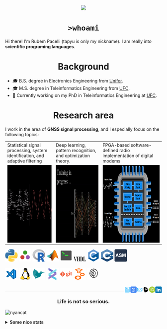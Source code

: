 <!--
**tapyu/tapyu** is a ✨ _special_ ✨ repository because its `README.md` (this file) appears on your GitHub profile.

That is what I'm using to make the this Markdown:

*** About wakatime *** (./.github/workflows/waka-readme-stats.yml or the "Waka Readme" github action):
- How To Use Github's New Personal README and Wakatime: https://www.youtube.com/watch?v=jazcHIaitfE
- Adding Weekly Coding Stats to your GitHub Readme Profile: https://www.youtube.com/watch?v=sZi8MmQP3MY

*** About updating README.md with recent activities *** (./.github/workflows/update-readme-recent-activities.yml or the "Update README with recent activities" github action)
- How To Create An Amazing Profile ReadMe With GitHub Actions -> https://www.youtube.com/watch?v=ECuqb5Tv9qI

*** about deploying your own vercel instance (it is the "GitHub Performance" section of my README.dm) ***
1 -> https://github.com/anuraghazra/github-readme-stats#deploy-on-your-own-vercel-instance
2 -> https://www.youtube.com/watch?v=n6d4KHSKqGk&t=107s
3 -> https://github.com/tapyu/github-readme-stats/blob/master/vercel.json
4 -> https://vercel.com/docs/cli#project-configuration
5 -> https://github.com/abhisheknaiidu/awesome-github-profile-readme

*** other things ***
- awesome-github-profile-readme: https://github.com/abhisheknaiidu/awesome-github-profile-readme
- Shelds.io: https://github.com/badges/shields

-->

<p align='center'>
    <img align='center' src="https://img.shields.io/github/followers/tapyu?style=social">
</p>

<h1 align="center"><code>>whoami</code> </h1>
Hi there! I'm Rubem Pacelli (tapyu is only my nickname). I am really into <b>scientific programing languages</b>.
<h1 align="center">Background</h1>
<ul>
  <li>🎓 B.S. degree in Electronics Engineering from <a href="https://unifor.br/">Unifor</a>.</li>
  <li>🎓 M.S. degree in Teleinformatics Engineering from <a href="http://www.ufc.br/">UFC</a>.</li>
  <li>🔬 Currently working on my PhD in Teleinformatics Engineering at <a href="http://www.ufc.br/">UFC</a>.</li>
</ul>
<h1 align="center">Research area</h1>
I work in the area of <b>GNSS signal processing</b>, and I especially focus on the following topics:
<table>
  <tr>
    <td width="250">Statistical signal processing, system identification, and adaptive filtering</td>
     <td width="250">Deep learning, pattern recognition, and optimization theory.</td>
     <td width="350">FPGA-based software-defined radio implementation of digital modems</td>
  </tr>
  <tr>
    <td valign="top" align="center"><img height="250" width="250" src="figs/signal.gif"></td>
    <td valign="middle" align="center"><img height="250" width="250" src="figs/test.gif"></td>
    <td valign="top" align="center"><img height="250" width="900" src="figs/embedded systems microprocessor.png"></td>
  </tr>
</table>

<code><a href="https://www.python.org/"><img height="40" width="40" alt="python" src="figs/python_colorful.svg"></a></code>
<code><a href="https://julialang.org/"><img height="40" width="40" alt="Julia programming language" src="figs/julia.svg"></a></code>
<code><a href="https://www.r-project.org/"><img height="40" width="40" alt="R programming language" src="figs/r_colorful.svg"></a></code>
<code><a href="https://www.mathworks.com/products/matlab.html"><img height="40" width="40" alt="matlab" src="figs/icons8-matlab.svg"></a></code>
<code><a href="https://en.wikipedia.org/wiki/Shell_script"><img height="40" width="40" alt="Unix shell scripting" src="figs/utilities-x-terminal.svg"></a></code>
<code><a href="https://en.wikipedia.org/wiki/VHDL"><img height="20" width="40" width="40" alt="VHDL" src="figs/VHDL.jfif"></a></code>
<code><a href="https://en.wikipedia.org/wiki/C_(programming_language)"><img height="40" width="40" alt="C programming language" src="figs/c_colorful.svg"></a></code>
<code><a href="https://en.wikipedia.org/wiki/C%2B%2B"><img height="40" width="40" alt="C++ programming language" src="figs/cpp_colorful.svg"></a></code>
<code><a href="https://en.wikipedia.org/wiki/Assembly_language"><img height="40" width="40" alt="assembly" src="figs/assembly.png"></a></code>
<br>
<br>
<code><a href="https://code.visualstudio.com/"><img height="40" width="40" alt="visual studio code" src="figs/vscode_colorful.svg"></a></code>
<code><a href="https://www.linux.org/"><img height="40" alt="linux" src="figs/linux_colorful.svg"></a></code>
<code><a href="https://www.latex-project.org/"><img height="40" width="40" alt="latex" src="figs/icons8-latex.svg"></a></code>
<code><a href="https://docs.helix-editor.com/"><img height="40" width="40" alt="helix-editor" src="figs/helix.png"></a></code>
<code><a href="https://git-scm.com/"><img height="40" alt="git" width="40" src="figs/git.svg"></a></code>
<code><a href="https://github.com/gnuradio/gnuradio/tree/main"><img height="40" alt="git" width="40" src="figs/gnuradio.png"></a></code>
<code><a href="https://github.com/gnss-sdr/gnss-sdr"><img height="40" alt="git" width="40" src="figs/gnss-sdr.png"></a></code>
<br>
<br>
<a href="https://www.linkedin.com/in/rubem-pacelli/">
  <img align="right" alt="Tapyu | Linkedin" width="21px" src="figs/linkedin_colorful.svg" />
</a>
<a href="https://orcid.org/0000-0001-5933-8565">
  <img align="right" alt="Tapyu | Orcid" width="20px" src="figs/orcid.svg" />
</a>
<a href="http://lattes.cnpq.br/0717252455115225">
  <img align="right" alt="Tapyu | Lattes" width="20px" src="figs/lattes.png" />
</a>
<a href="mailto:rubem.engenharia@gmail.com">
  <img align="right" alt="Tapyu | Email" width="20px" src="figs/email_blue.svg" />
</a>
<a href="https://scholar.google.com.br/citations?user=Kj6Gzs4AAAAJ&hl=pt-BR&oi=sra">
  <img align="right" alt="Tapyu | Google Scholar" width="20px" src="figs/google_schola_colorful.svg" />
</a>
<a href="https://github.com/tapyu/tapyu/blob/master/cv/Latex/cv.pdf">
  <img align="right" alt="Tapyu | Curriculum Vitae" width="20px" src="figs/curriculum-vitae_blue.svg" />
</a>

---

<h3 align="center">Life is not so serious.</h3>

![nyancat](https://github.com/tapyu/tapyu/assets/22801918/3431b80d-7a2d-4057-87dd-ac53fa63817b)

<details>
    <summary><b>Some nice stats</b></summary>
    <ul> <img src="https://github-readme-activity-graph.vercel.app/graph?username=tapyu&theme=react-dark" />
    <h3>GitHub Performance</h3>
    <table>
        <tr>
            <td> <img src="https://github-readme-stats-xi-six-31.vercel.app/api?username=tapyu&show_icons=true&count_private=true&hide_title=true&line_height=33&theme=react&border=61dafb&hide_border=true" /> </td>
            <td> <img src="https://github-readme-stats-xi-six-31.vercel.app/api/top-langs/?username=tapyu&hide=postscript,jupyter%20notebook,tex,html,makefile,typst&count_private=true&title_color=61dafb&text_color=ffffff&icon_color=61dafb&bg_color=20232a&layout=compact&border_color=61dafb&hide_border=true&langs_count=6" /> </td>
        </tr>
    </table>

### Wakatime stats
<!--START_SECTION:waka-->
![Code Time](http://img.shields.io/badge/Code%20Time-1%2C651%20hrs%2030%20mins-blue)

**I'm an Early 🐤** 

```text
🌞 Morning                817 commits         █████░░░░░░░░░░░░░░░░░░░░   19.62 % 
🌆 Daytime                1354 commits        ████████░░░░░░░░░░░░░░░░░   32.52 % 
🌃 Evening                1116 commits        ███████░░░░░░░░░░░░░░░░░░   26.80 % 
🌙 Night                  877 commits         █████░░░░░░░░░░░░░░░░░░░░   21.06 % 
```
📅 **I'm Most Productive on Thursday** 

```text
Monday                   554 commits         ███░░░░░░░░░░░░░░░░░░░░░░   13.30 % 
Tuesday                  639 commits         ████░░░░░░░░░░░░░░░░░░░░░   15.35 % 
Wednesday                756 commits         █████░░░░░░░░░░░░░░░░░░░░   18.16 % 
Thursday                 836 commits         █████░░░░░░░░░░░░░░░░░░░░   20.08 % 
Friday                   615 commits         ████░░░░░░░░░░░░░░░░░░░░░   14.77 % 
Saturday                 374 commits         ██░░░░░░░░░░░░░░░░░░░░░░░   08.98 % 
Sunday                   390 commits         ██░░░░░░░░░░░░░░░░░░░░░░░   09.37 % 
```


📊 **This Week I Spent My Time On** 

```text
💬 Programming Languages: 
TeX                      14 hrs              ████████████████████████░   94.34 % 
BibTeX                   37 mins             █░░░░░░░░░░░░░░░░░░░░░░░░   04.24 % 
CSV                      6 mins              ░░░░░░░░░░░░░░░░░░░░░░░░░   00.76 % 
Other                    3 mins              ░░░░░░░░░░░░░░░░░░░░░░░░░   00.43 % 
JSON                     1 min               ░░░░░░░░░░░░░░░░░░░░░░░░░   00.21 % 

🔥 Editors: 
VS Code                  14 hrs 51 mins      █████████████████████████   100.00 % 

🐱‍💻 Projects: 
master                   14 hrs 34 mins      █████████████████████████   98.11 % 
mwe                      9 mins              ░░░░░░░░░░░░░░░░░░░░░░░░░   01.10 % 
main                     6 mins              ░░░░░░░░░░░░░░░░░░░░░░░░░   00.68 % 
Unknown Project          1 min               ░░░░░░░░░░░░░░░░░░░░░░░░░   00.12 % 

💻 Operating System: 
Linux                    14 hrs 51 mins      █████████████████████████   100.00 % 
```


 Last Updated on 23/09/2024 18:45:42 UTC
<!--END_SECTION:waka-->

### Recent GitHub Activity
<!--START_SECTION:activity-->
1. 🗣 Commented on [#6](https://github.com/cu-sense-lab/gnss-scintillation-simulator_2-param/pull/6#issuecomment-2281958422) in [cu-sense-lab/gnss-scintillation-simulator_2-param](https://github.com/cu-sense-lab/gnss-scintillation-simulator_2-param)
2. 💪 Opened PR [#9](https://github.com/cu-sense-lab/gnss-scintillation-simulator_2-param/pull/9) in [cu-sense-lab/gnss-scintillation-simulator_2-param](https://github.com/cu-sense-lab/gnss-scintillation-simulator_2-param)
3. ❗ Opened issue [#8](https://github.com/cu-sense-lab/gnss-scintillation-simulator_2-param/issues/8) in [cu-sense-lab/gnss-scintillation-simulator_2-param](https://github.com/cu-sense-lab/gnss-scintillation-simulator_2-param)
4. ❗ Opened issue [#7](https://github.com/cu-sense-lab/gnss-scintillation-simulator_2-param/issues/7) in [cu-sense-lab/gnss-scintillation-simulator_2-param](https://github.com/cu-sense-lab/gnss-scintillation-simulator_2-param)
5. 💪 Opened PR [#6](https://github.com/cu-sense-lab/gnss-scintillation-simulator_2-param/pull/6) in [cu-sense-lab/gnss-scintillation-simulator_2-param](https://github.com/cu-sense-lab/gnss-scintillation-simulator_2-param)
<!--END_SECTION:activity-->

### Latest Youtube Video 📺
<!-- YOUTUBE:START -->
- [The map of Electronics Engineering](https://www.youtube.com/watch?v=rL5gUJJcSWA)
- [Anki+Clac: The best workflow to increase your English vocabulary](https://www.youtube.com/watch?v=9XNqNNM2AhI)
- [All-digital AFSK modem with Viterbi detection for TT&amp;C CubeSat transceiver - Portuguese audio](https://www.youtube.com/watch?v=FN3arSivyLI)
- [How to change the theme of MATLAB](https://www.youtube.com/watch?v=-ZjhzlEbLko)
<!-- YOUTUBE:END -->
</ul>
</details>
